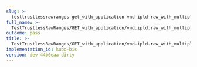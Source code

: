 ```yaml
---
slug: >-
  testtrustlessrawranges-get_with_application-vnd-ipld-raw_with_multiple_range_request_includes_correct_bytes#01
full_name: >-
  TestTrustlessRawRanges/GET_with_application/vnd.ipld.raw_with_multiple_range_request_includes_correct_bytes#01
outcome: pass
title: >-
  TestTrustlessRawRanges/GET_with_application/vnd.ipld.raw_with_multiple_range_request_includes_correct_bytes#01
implementation_id: kubo-bis
version: dev-44b0eaa-dirty
---
```


